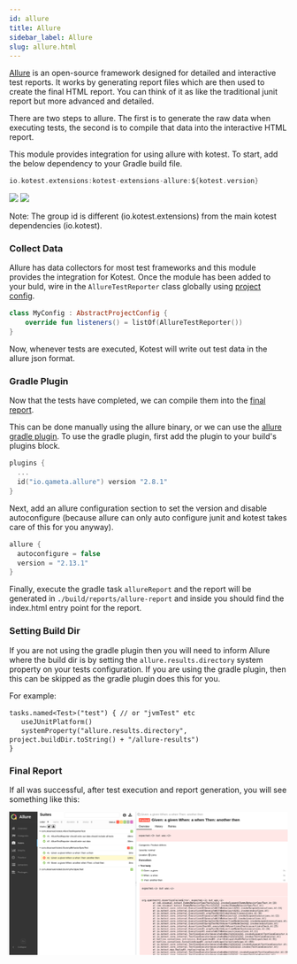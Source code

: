 ```yaml
---
id: allure
title: Allure
sidebar_label: Allure
slug: allure.html
---
```



[Allure](http://allure.qatools.ru) is an open-source framework designed for detailed and interactive test reports.
It works by generating report files which are then used to create the final HTML report.
You can think of it as like the traditional junit report but more advanced and detailed.

There are two steps to allure. The first is to generate the raw data when executing tests, the second is to
compile that data into the interactive HTML report.

This module provides integration for using allure with kotest.
To start, add the below dependency to your Gradle build file.

```groovy
io.kotest.extensions:kotest-extensions-allure:${kotest.version}
```

[<img src="https://img.shields.io/maven-central/v/io.kotest.extensions/kotest-extensions-allure.svg?label=latest%20release"/>](https://search.maven.org/#search|ga|1|kotest-extensions-allure)
[<img src="https://img.shields.io/nexus/s/https/oss.sonatype.org/io.kotest.extensions/kotest-extensions-allure.svg?label=latest%20snapshot"/>](https://oss.sonatype.org/content/repositories/snapshots/io/kotest/extensions/kotest-extensions-allure/)


Note: The group id is different (io.kotest.extensions) from the main kotest dependencies (io.kotest).


### Collect Data

Allure has data collectors for most test frameworks and this module provides the integration for Kotest.
Once the module has been added to your buld, wire in the `AllureTestReporter` class globally
using [project config](../framework/project_config.md).

```kotlin
class MyConfig : AbstractProjectConfig {
    override fun listeners() = listOf(AllureTestReporter())
}
```

Now, whenever tests are executed, Kotest will write out test data in the allure json format.


### Gradle Plugin

Now that the tests have completed, we can compile them into
the [final report](https://docs.qameta.io/allure/#_report_generation).

This can be done manually using the allure binary, or we can use
the [allure gradle plugin](https://github.com/allure-framework/allure-gradle). To use the gradle plugin, first add the
plugin to your build's plugins block.

```kotlin
plugins {
  ...
  id("io.qameta.allure") version "2.8.1"
}
```

Next, add an allure configuration section to set the version and disable autoconfigure (because allure can only auto
configure junit and kotest takes care of this for you anyway).

```kotlin
allure {
  autoconfigure = false
  version = "2.13.1"
}
```

Finally, execute the gradle task `allureReport` and the report will be generated in `./build/reports/allure-report` and
inside you should find the index.html entry point for the report.

### Setting Build Dir

If you are not using the gradle plugin then you will need to inform Allure where the build dir is by setting
the `allure.results.directory` system property on your tests configuration. If you are using the gradle plugin, then
this can be skipped as the gradle plugin does this for you.

For example:

```
tasks.named<Test>("test") { // or "jvmTest" etc
   useJUnitPlatform()
   systemProperty("allure.results.directory", project.buildDir.toString() + "/allure-results")
}
```

### Final Report

If all was successful, after test execution and report generation, you will see something like this:

![allure screenshot](../images/allure.png)
